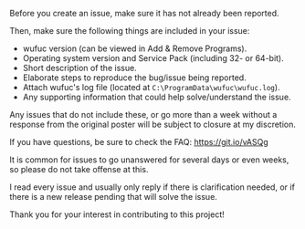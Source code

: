 Before you create an issue, make sure it has not already been reported.

Then, make sure the following things are included in your issue:

- wufuc version (can be viewed in Add & Remove Programs).
- Operating system version and Service Pack (including 32- or 64-bit).
- Short description of the issue.
- Elaborate steps to reproduce the bug/issue being reported.
- Attach wufuc's log file (located at `C:\ProgramData\wufuc\wufuc.log`).
- Any supporting information that could help solve/understand the issue.

Any issues that do not include these, or go more than a week without a
response from the original poster will be subject to closure at my discretion.

If you have questions, be sure to check the FAQ: https://git.io/vASQg

It is common for issues to go unanswered for several days or even weeks,
so please do not take offense at this. 

I read every issue and usually only reply if there is clarification needed,
or if there is a new release pending that will solve the issue.

Thank you for your interest in contributing to this project!

<!--
Translations of this document contributed by volunteers:

- Deutsch: https://git.io/vASNs
- Español: https://git.io/vASNG
- Français: https://git.io/vASNZ
- Italiano: https://git.io/vASN8
- Magyar: https://git.io/vASN4
- Português Brasileiro: https://git.io/vASNR
- русский: https://git.io/vASN0
- 简体中文: https://git.io/vASNg
- 繁體中文: https://git.io/vASNa
-->
